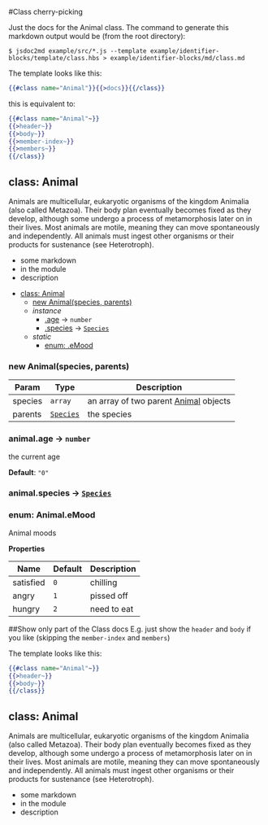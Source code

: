 #Class cherry-picking

Just the docs for the Animal class. The command to generate this markdown output would be (from the root directory): 
```
$ jsdoc2md example/src/*.js --template example/identifier-blocks/template/class.hbs > example/identifier-blocks/md/class.md
```
The template looks like this: 
```handlebars
{{#class name="Animal"}}{{>docs}}{{/class}}
```
this is equivalent to: 
```handlebars
{{#class name="Animal"~}}
{{>header~}}
{{>body~}}
{{>member-index~}}
{{>members~}}
{{/class}}
```

<a name="Animal"></a>
## class: Animal
Animals are multicellular, eukaryotic organisms of the kingdom Animalia (also called Metazoa). Their body plan eventually becomes fixed as they develop, although some undergo a process of metamorphosis later on in their lives. Most animals are motile, meaning they can move spontaneously and independently. All animals must ingest other organisms or their products for sustenance (see Heterotroph).

- some markdown
- in the module
- description


* [class: Animal](#Animal)
  * [new Animal(species, parents)](#new_Animal_new)
  * _instance_
    * [.age](#Animal#age) → <code>number</code>
    * [.species](#Animal#species) → <code>[Species](#Species)</code>
  * _static_
    * [enum: .eMood](#Animal.eMood)

<a name="new_Animal_new"></a>
### new Animal(species, parents)
| Param | Type | Description |
| --- | --- | --- |
| species | <code>array</code> | an array of two parent [Animal](#Animal) objects |
| parents | <code>[Species](#Species)</code> | the species |

<a name="Animal#age"></a>
### animal.age → <code>number</code>
the current age

**Default**: <code>&quot;0&quot;</code>  
<a name="Animal#species"></a>
### animal.species → <code>[Species](#Species)</code>
<a name="Animal.eMood"></a>
### enum: Animal.eMood
Animal moods

**Properties**

| Name | Default | Description |
| --- | --- | --- |
| satisfied | <code>0</code> | chilling |
| angry | <code>1</code> | pissed off |
| hungry | <code>2</code> | need to eat |



##Show only part of the Class docs
E.g. just show the `header` and `body` if you like (skipping the `member-index` and `members`)

The template looks like this: 
```handlebars
{{#class name="Animal"~}}
{{>header~}}
{{>body~}}
{{/class}}
```

<a name="Animal"></a>
## class: Animal
Animals are multicellular, eukaryotic organisms of the kingdom Animalia (also called Metazoa). Their body plan eventually becomes fixed as they develop, although some undergo a process of metamorphosis later on in their lives. Most animals are motile, meaning they can move spontaneously and independently. All animals must ingest other organisms or their products for sustenance (see Heterotroph).

- some markdown
- in the module
- description


